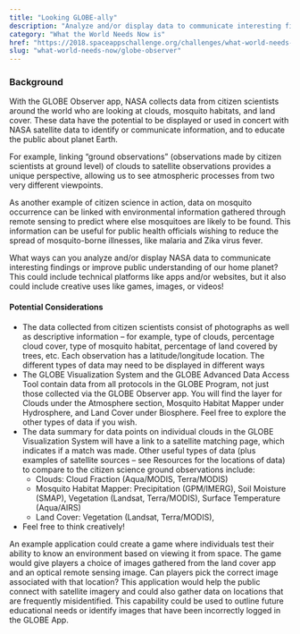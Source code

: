 ```yaml
---
title: "Looking GLOBE-ally"
description: "Analyze and/or display data to communicate interesting findings or improve public understanding of our home planet."
category: "What the World Needs Now is"
href: "https://2018.spaceappschallenge.org/challenges/what-world-needs-now/globe-observer/details"
slug: "what-world-needs-now/globe-observer"
---
```

### Background

With the GLOBE Observer app, NASA collects data from citizen scientists around the world who are looking at clouds, mosquito habitats, and land cover. These data have the potential to be displayed or used in concert with NASA satellite data to identify or communicate information, and to educate the public about planet Earth.

For example, linking “ground observations” (observations made by citizen scientists at ground level) of clouds to satellite observations provides a unique perspective, allowing us to see atmospheric processes from two very different viewpoints.

As another example of citizen science in action, data on mosquito occurrence can be linked with environmental information gathered through remote sensing to predict where else mosquitoes are likely to be found. This information can be useful for public health officials wishing to reduce the spread of mosquito-borne illnesses, like malaria and Zika virus fever.

What ways can you analyze and/or display NASA data to communicate interesting findings or improve public understanding of our home planet? This could include technical platforms like apps and/or websites, but it also could include creative uses like games, images, or videos!

#### Potential Considerations

* The data collected from citizen scientists consist of photographs as well as descriptive information – for example, type of clouds, percentage cloud cover, type of mosquito habitat, percentage of land covered by trees, etc. Each observation has a latitude/longitude location. The different types of data may need to be displayed in different ways
* The GLOBE Visualization System and the GLOBE Advanced Data Access Tool contain data from all protocols in the GLOBE Program, not just those collected via the GLOBE Observer app. You will find the layer for Clouds under the Atmosphere section, Mosquito Habitat Mapper under Hydrosphere, and Land Cover under Biosphere. Feel free to explore the other types of data if you wish.
* The data summary for data points on individual clouds in the GLOBE Visualization System will have a link to a satellite matching page, which indicates if a match was made. Other useful types of data (plus examples of satellite sources – see Resources for the locations of data) to compare to the citizen science ground observations include:
  * Clouds: Cloud Fraction (Aqua/MODIS, Terra/MODIS)
  * Mosquito Habitat Mapper: Precipitation (GPM/IMERG), Soil Moisture (SMAP), Vegetation (Landsat, Terra/MODIS), Surface Temperature (Aqua/AIRS)
  * Land Cover: Vegetation (Landsat, Terra/MODIS),
* Feel free to think creatively! 

An example application could create a game where individuals test their ability to know an environment based on viewing it from space. The game would give players a choice of images gathered from the land cover app and an optical remote sensing image. Can players pick the correct image associated with that location? This application would help the public connect with satellite imagery and could also gather data on locations that are frequently misidentified. This capability could be used to outline future educational needs or identify images that have been incorrectly logged in the GLOBE App.